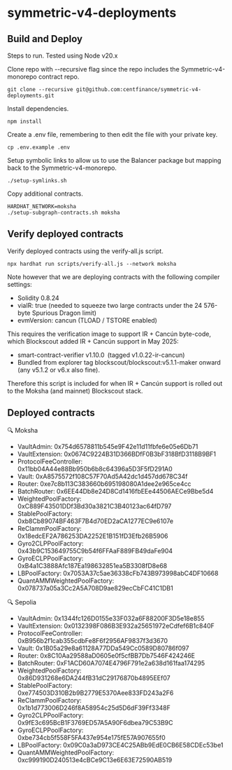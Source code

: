 # symmetric-v4-deployments

## Build and Deploy
Steps to run. Tested using Node v20.x

Clone repo with --recursive flag since the repo includes the Symmetric-v4-monorepo contract repo.

```
git clone --recursive git@github.com:centfinance/symmetric-v4-deployments.git
```

Install dependencies.

```
npm install
```

Create a .env file, remembering to then edit the file with your private key.
```
cp .env.example .env
```

Setup symbolic links to allow us to use the Balancer package but mapping back to the Symmetric-v4-monorepo.

```
./setup-symlinks.sh
```

Copy additional contracts.

```
HARDHAT_NETWORK=moksha
./setup-subgraph-contracts.sh moksha
```

## Verify deployed contracts

Verify deployed contracts using the verify-all.js script.

```
npx hardhat run scripts/verify-all.js --network moksha
```

Note however that we are deploying contracts with the following compiler settings:

* Solidity 0.8.24
* viaIR: true (needed to squeeze two large contracts under the 24 576-byte Spurious Dragon limit)
* evmVersion: cancun (TLOAD / TSTORE enabled)

This requires the verification image to support IR + Cancún byte-code, which Blockscout added IR + Cancún support in May 2025:

* smart-contract-verifier v1.10.0 (tagged v1.0.22-ir-cancun)
* Bundled from explorer tag blockscout/blockscout:v5.1.1-maker onward (any v5.1.2 or v6.x also fine).

Therefore this script is included for when IR + Cancún support is rolled out to the Moksha (and mainnet) Blockscout stack.

## Deployed contracts

🔍 Moksha

  * VaultAdmin: 0x754d6578811b545e9F42e11d11fbfe6e05e6Db71
  * VaultExtension: 0x0674C9224B31D366BDfF0B3bF318BfD3118B9BF1
  * ProtocolFeeController: 0x11bb04A44e88Bb950b6b8c64396a5D3F5fD291A0
  * Vault: 0xA8575572f108C57F70Ad5A42dc1d457dd678C34f
  * Router: 0xe7c8b113C383660b695198080A1dee2e965ce4cc
  * BatchRouter: 0x6EE44Db8e24D8Cd1416fbEEe44506AECe9Bbe5d4
  * WeightedPoolFactory: 0xC889F43501DDf3Bd30a3821C3B40123ac64fD797
  * StablePoolFactory: 0xb8Cb89074BF463F7B4d70ED2aCA1277EC9e6107e
  * ReClammPoolFactory: 0x18edcEF2A786253DA2252E1B151fD3Efb26B5906
  * Gyro2CLPPoolFactory: 0x43b9C153649755C9b54f6FFAaF889FB49daFe904
  * GyroECLPPoolFactory: 0xB4a1C3888Afc187Ea198632851ea5B3308fD8e68
  * LBPoolFactory: 0x7053A37c5ae36338cFb743B973998abC4DF10668
  * QuantAMMWeightedPoolFactory: 0x078737a05a3Cc2A5A708D9ae829ecCbFC41C1DB1

🔍 Sepolia

  * VaultAdmin: 0x1344fc126D0155e33F032a6F88200F3D5e18e855
  * VaultExtension: 0x0132398F086B3E932a25651972eCdfef6B1c840F
  * ProtocolFeeController: 0xB956b2f1cab355cdbFe8F6f2956AF9837f3d3670
  * Vault: 0x1B05a29e8a61128A77DDa549Cc0589D80786f097
  * Router: 0x8C10Aa29588aD0605e0f5cfBB7Db7546F424246E
  * BatchRouter: 0xF1ACD60A7074E4796F791e2a638d161faa174295
  * WeightedPoolFactory: 0x86D931268e6DA244fB31dC29176870b4895EEf07
  * StablePoolFactory: 0xe774503D310B2b9B2779E5370Aee833FD243a2F6
  * ReClammPoolFactory: 0x1b1d773006D246f8A58954c25d5D6dF39Ff3348F
  * Gyro2CLPPoolFactory: 0x9fE3c695BcB1F3769ED57A5A90F6dbea79C53B9C
  * GyroECLPPoolFactory: 0xbe734cb5f558F5FA437e954e175fE57A907655f0
  * LBPoolFactory: 0x09C0a3aD973CE4C25ABb9EdE0CB6E58CDEc53be1
  * QuantAMMWeightedPoolFactory: 0xc999190D240513e4cBCe9C13e6E63E72590AB519
  